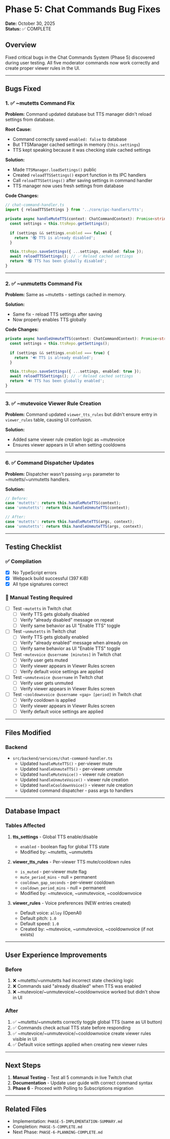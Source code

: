 # Phase 5: Chat Commands Bug Fixes

**Date:** October 30, 2025  
**Status:** ✅ COMPLETE

## Overview
Fixed critical bugs in the Chat Commands System (Phase 5) discovered during user testing. All five moderator commands now work correctly and create proper viewer rules in the UI.

---

## Bugs Fixed

### 1. ✅ ~mutetts Command Fix
**Problem:** Command updated database but TTS manager didn't reload settings from database.

**Root Cause:** 
- Command correctly saved `enabled: false` to database
- But TTSManager cached settings in memory (`this.settings`)
- TTS kept speaking because it was checking stale cached settings

**Solution:**
- Made `TTSManager.loadSettings()` public
- Created `reloadTTSSettings()` export function in tts IPC handlers
- Call `reloadTTSSettings()` after saving settings in command handler
- TTS manager now uses fresh settings from database

**Code Changes:**
```typescript
// chat-command-handler.ts
import { reloadTTSSettings } from '../core/ipc-handlers/tts';

private async handleMuteTTS(context: ChatCommandContext): Promise<string> {
  const settings = this.ttsRepo.getSettings();
  
  if (settings && settings.enabled === false) {
    return '🔇 TTS is already disabled';
  }

  this.ttsRepo.saveSettings({ ...settings, enabled: false });
  await reloadTTSSettings(); // ✅ Reload cached settings
  return '🔇 TTS has been globally disabled';
}
```

---

### 2. ✅ ~unmutetts Command Fix
**Problem:** Same as ~mutetts - settings cached in memory.

**Solution:**
- Same fix - reload TTS settings after saving
- Now properly enables TTS globally

**Code Changes:**
```typescript
private async handleUnmuteTTS(context: ChatCommandContext): Promise<string> {
  const settings = this.ttsRepo.getSettings();
  
  if (settings && settings.enabled === true) {
    return '🔊 TTS is already enabled';
  }

  this.ttsRepo.saveSettings({ ...settings, enabled: true });
  await reloadTTSSettings(); // ✅ Reload cached settings
  return '🔊 TTS has been globally enabled';
}
```

---

### 3. ✅ ~mutevoice Viewer Rule Creation
**Problem:** Command updated `viewer_tts_rules` but didn't ensure entry in `viewer_rules` table, causing UI confusion.

**Solution:**
- Added same viewer rule creation logic as ~mutevoice
- Ensures viewer appears in UI when setting cooldowns

---

### 6. ✅ Command Dispatcher Updates
**Problem:** Dispatcher wasn't passing `args` parameter to ~mutetts/~unmutetts handlers.

**Solution:**
```typescript
// Before:
case 'mutetts': return this.handleMuteTTS(context);
case 'unmutetts': return this.handleUnmuteTTS(context);

// After:
case 'mutetts': return this.handleMuteTTS(args, context);
case 'unmutetts': return this.handleUnmuteTTS(args, context);
```

---

## Testing Checklist

### ✅ Compilation
- [x] No TypeScript errors
- [x] Webpack build successful (397 KiB)
- [x] All type signatures correct

### 🧪 Manual Testing Required
- [ ] Test `~mutetts` in Twitch chat
  - [ ] Verify TTS gets globally disabled
  - [ ] Verify "already disabled" message on repeat
  - [ ] Verify same behavior as UI "Enable TTS" toggle
  
- [ ] Test `~unmutetts` in Twitch chat
  - [ ] Verify TTS gets globally enabled
  - [ ] Verify "already enabled" message when already on
  - [ ] Verify same behavior as UI "Enable TTS" toggle
  
- [ ] Test `~mutevoice @username [minutes]` in Twitch chat
  - [ ] Verify user gets muted
  - [ ] Verify viewer appears in Viewer Rules screen
  - [ ] Verify default voice settings are applied
  
- [ ] Test `~unmutevoice @username` in Twitch chat
  - [ ] Verify user gets unmuted
  - [ ] Verify viewer appears in Viewer Rules screen
  
- [ ] Test `~cooldownvoice @username <gap> [period]` in Twitch chat
  - [ ] Verify cooldown is applied
  - [ ] Verify viewer appears in Viewer Rules screen
  - [ ] Verify default voice settings are applied

---

## Files Modified

### Backend
- `src/backend/services/chat-command-handler.ts`
  - Updated `handleMuteTTS()` - per-viewer mute
  - Updated `handleUnmuteTTS()` - per-viewer unmute
  - Updated `handleMuteVoice()` - viewer rule creation
  - Updated `handleUnmuteVoice()` - viewer rule creation
  - Updated `handleCooldownVoice()` - viewer rule creation
  - Updated command dispatcher - pass args to handlers

---

## Database Impact

### Tables Affected
1. **tts_settings** - Global TTS enable/disable
   - `enabled` - boolean flag for global TTS state
   - Modified by: ~mutetts, ~unmutetts

2. **viewer_tts_rules** - Per-viewer TTS mute/cooldown rules
   - `is_muted` - per-viewer mute flag
   - `mute_period_mins` - null = permanent
   - `cooldown_gap_seconds` - per-viewer cooldown
   - `cooldown_period_mins` - null = permanent
   - Modified by: ~mutevoice, ~unmutevoice, ~cooldownvoice

3. **viewer_rules** - Voice preferences (NEW entries created)
   - Default voice: `alloy` (OpenAI)
   - Default pitch: `1.0`
   - Default speed: `1.0`
   - Created by: ~mutevoice, ~unmutevoice, ~cooldownvoice (if not exists)

---

## User Experience Improvements

### Before
1. ❌ ~mutetts/~unmutetts had incorrect state checking logic
2. ❌ Commands said "already disabled" when TTS was enabled
3. ❌ ~mutevoice/~unmutevoice/~cooldownvoice worked but didn't show in UI

### After
1. ✅ ~mutetts/~unmutetts correctly toggle global TTS (same as UI button)
2. ✅ Commands check actual TTS state before responding
3. ✅ ~mutevoice/~unmutevoice/~cooldownvoice create viewer rules visible in UI
4. ✅ Default voice settings applied when creating new viewer rules

---

## Next Steps

1. **Manual Testing** - Test all 5 commands in live Twitch chat
2. **Documentation** - Update user guide with correct command syntax
3. **Phase 6** - Proceed with Polling to Subscriptions migration

---

## Related Files
- Implementation: `PHASE-5-IMPLEMENTATION-SUMMARY.md`
- Completion: `PHASE-5-COMPLETE.md`
- Next Phase: `PHASE-6-PLANNING-COMPLETE.md`
